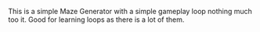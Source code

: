 This is a simple Maze Generator with a simple gameplay loop nothing much too it. Good for learning loops as there is a lot of them.
